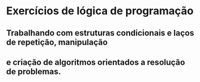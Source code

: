 # Exercícios de lógica de programação

## Trabalhando com estruturas condicionais e laços de repetição, manipulação
## e criação de algoritmos orientados a resolução de problemas.
